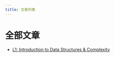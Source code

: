 ```yaml
---
title: 文章列表
---
```


# 全部文章

- [L1: Introduction to Data Structures & Complexity](/posts/l1-intro-data-structures-algo)